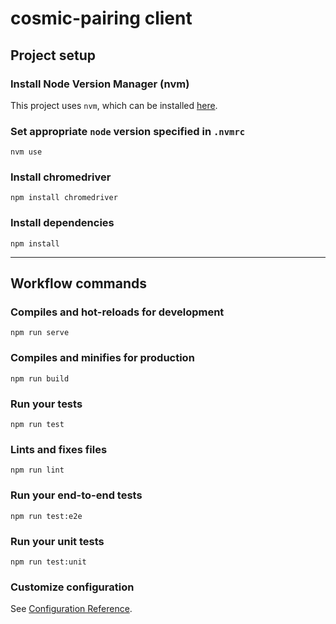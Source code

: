 # cosmic-pairing client

## Project setup

### Install Node Version Manager (nvm)
This project uses `nvm`, which can be installed [here](https://github.com/nvm-sh/nvm).

### Set appropriate `node` version specified in `.nvmrc`
```
nvm use
```

### Install chromedriver
```
npm install chromedriver
```

### Install dependencies
```
npm install
```

---

## Workflow commands 

### Compiles and hot-reloads for development
```
npm run serve
```

### Compiles and minifies for production
```
npm run build
```

### Run your tests
```
npm run test
```

### Lints and fixes files
```
npm run lint
```

### Run your end-to-end tests
```
npm run test:e2e
```

### Run your unit tests
```
npm run test:unit
```

### Customize configuration
See [Configuration Reference](https://cli.vuejs.org/config/).

